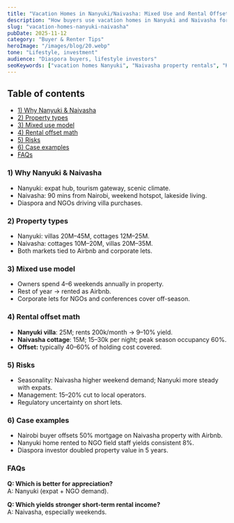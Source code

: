 ```yaml
---
title: "Vacation Homes in Nanyuki/Naivasha: Mixed Use and Rental Offsets"
description: "How buyers use vacation homes in Nanyuki and Naivasha for personal stays plus rental income to offset holding costs."
slug: "vacation-homes-nanyuki-naivasha"
pubDate: 2025-11-12
category: "Buyer & Renter Tips"
heroImage: "/images/blog/20.webp"
tone: "Lifestyle, investment"
audience: "Diaspora buyers, lifestyle investors"
seoKeywords: ["vacation homes Nanyuki", "Naivasha property rentals", "Kenya holiday homes", "mixed use second homes"]
---
```


## Table of contents
- [1) Why Nanyuki & Naivasha](#1-why-nanyuki--naivasha)
- [2) Property types](#2-property-types)
- [3) Mixed use model](#3-mixed-use-model)
- [4) Rental offset math](#4-rental-offset-math)
- [5) Risks](#5-risks)
- [6) Case examples](#6-case-examples)
- [FAQs](#faqs)

### 1) Why Nanyuki & Naivasha
- Nanyuki: expat hub, tourism gateway, scenic climate.  
- Naivasha: 90 mins from Nairobi, weekend hotspot, lakeside living.  
- Diaspora and NGOs driving villa purchases.  

### 2) Property types
- Nanyuki: villas 20M–45M, cottages 12M–25M.  
- Naivasha: cottages 10M–20M, villas 20M–35M.  
- Both markets tied to Airbnb and corporate lets.  

### 3) Mixed use model
- Owners spend 4–6 weekends annually in property.  
- Rest of year → rented as Airbnb.  
- Corporate lets for NGOs and conferences cover off-season.  

### 4) Rental offset math
- **Nanyuki villa**: 25M; rents 200k/month → 9–10% yield.  
- **Naivasha cottage**: 15M; 15–30k per night; peak season occupancy 60%.  
- **Offset:** typically 40–60% of holding cost covered.  

### 5) Risks
- Seasonality: Naivasha higher weekend demand; Nanyuki more steady with expats.  
- Management: 15–20% cut to local operators.  
- Regulatory uncertainty on short lets.  

### 6) Case examples
- Nairobi buyer offsets 50% mortgage on Naivasha property with Airbnb.  
- Nanyuki home rented to NGO field staff yields consistent 8%.  
- Diaspora investor doubled property value in 5 years.  

### FAQs
**Q: Which is better for appreciation?**  
A: Nanyuki (expat + NGO demand).  

**Q: Which yields stronger short-term rental income?**  
A: Naivasha, especially weekends.  
